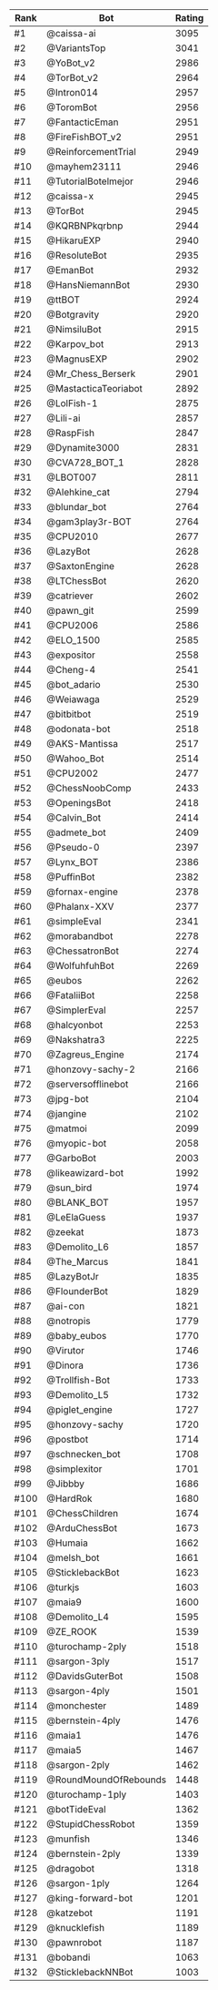 Rank|Bot|Rating
---|---|---
#1|@caissa-ai|3095
#2|@VariantsTop|3041
#3|@YoBot_v2|2986
#4|@TorBot_v2|2964
#5|@Intron014|2957
#6|@ToromBot|2956
#7|@FantacticEman|2951
#8|@FireFishBOT_v2|2951
#9|@ReinforcementTrial|2949
#10|@mayhem23111|2946
#11|@TutorialBotelmejor|2946
#12|@caissa-x|2945
#13|@TorBot|2945
#14|@KQRBNPkqrbnp|2944
#15|@HikaruEXP|2940
#16|@ResoluteBot|2935
#17|@EmanBot|2932
#18|@HansNiemannBot|2930
#19|@ttBOT|2924
#20|@Botgravity|2920
#21|@NimsiluBot|2915
#22|@Karpov_bot|2913
#23|@MagnusEXP|2902
#24|@Mr_Chess_Berserk|2901
#25|@MastacticaTeoriabot|2892
#26|@LolFish-1|2875
#27|@Lili-ai|2857
#28|@RaspFish|2847
#29|@Dynamite3000|2831
#30|@CVA728_BOT_1|2828
#31|@LBOT007|2811
#32|@Alehkine_cat|2794
#33|@blundar_bot|2764
#34|@gam3play3r-BOT|2764
#35|@CPU2010|2677
#36|@LazyBot|2628
#37|@SaxtonEngine|2628
#38|@LTChessBot|2620
#39|@catriever|2602
#40|@pawn_git|2599
#41|@CPU2006|2586
#42|@ELO_1500|2585
#43|@expositor|2558
#44|@Cheng-4|2541
#45|@bot_adario|2530
#46|@Weiawaga|2529
#47|@bitbitbot|2519
#48|@odonata-bot|2518
#49|@AKS-Mantissa|2517
#50|@Wahoo_Bot|2514
#51|@CPU2002|2477
#52|@ChessNoobComp|2433
#53|@OpeningsBot|2418
#54|@Calvin_Bot|2414
#55|@admete_bot|2409
#56|@Pseudo-0|2397
#57|@Lynx_BOT|2386
#58|@PuffinBot|2382
#59|@fornax-engine|2378
#60|@Phalanx-XXV|2377
#61|@simpleEval|2341
#62|@morabandbot|2278
#63|@ChessatronBot|2274
#64|@WolfuhfuhBot|2269
#65|@eubos|2262
#66|@FataliiBot|2258
#67|@SimplerEval|2257
#68|@halcyonbot|2253
#69|@Nakshatra3|2225
#70|@Zagreus_Engine|2174
#71|@honzovy-sachy-2|2166
#72|@serversofflinebot|2166
#73|@jpg-bot|2104
#74|@jangine|2102
#75|@matmoi|2099
#76|@myopic-bot|2058
#77|@GarboBot|2003
#78|@likeawizard-bot|1992
#79|@sun_bird|1974
#80|@BLANK_BOT|1957
#81|@LeElaGuess|1937
#82|@zeekat|1873
#83|@Demolito_L6|1857
#84|@The_Marcus|1841
#85|@LazyBotJr|1835
#86|@FlounderBot|1829
#87|@ai-con|1821
#88|@notropis|1779
#89|@baby_eubos|1770
#90|@Virutor|1746
#91|@Dinora|1736
#92|@Trollfish-Bot|1733
#93|@Demolito_L5|1732
#94|@piglet_engine|1727
#95|@honzovy-sachy|1720
#96|@postbot|1714
#97|@schnecken_bot|1708
#98|@simplexitor|1701
#99|@Jibbby|1686
#100|@HardRok|1680
#101|@ChessChildren|1674
#102|@ArduChessBot|1673
#103|@Humaia|1662
#104|@melsh_bot|1661
#105|@SticklebackBot|1623
#106|@turkjs|1603
#107|@maia9|1600
#108|@Demolito_L4|1595
#109|@ZE_ROOK|1539
#110|@turochamp-2ply|1518
#111|@sargon-3ply|1517
#112|@DavidsGuterBot|1508
#113|@sargon-4ply|1501
#114|@monchester|1489
#115|@bernstein-4ply|1476
#116|@maia1|1476
#117|@maia5|1467
#118|@sargon-2ply|1462
#119|@RoundMoundOfRebounds|1448
#120|@turochamp-1ply|1403
#121|@botTideEval|1362
#122|@StupidChessRobot|1359
#123|@munfish|1346
#124|@bernstein-2ply|1339
#125|@dragobot|1318
#126|@sargon-1ply|1264
#127|@king-forward-bot|1201
#128|@katzebot|1191
#129|@knucklefish|1189
#130|@pawnrobot|1187
#131|@bobandi|1063
#132|@SticklebackNNBot|1003
